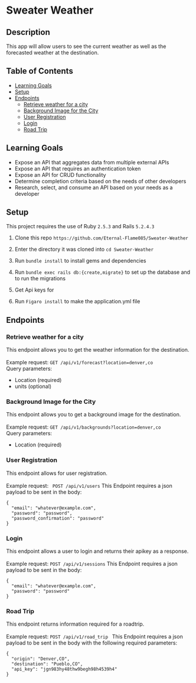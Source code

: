 
# Sweater Weather
## Description
This app will allow users to see the current weather as well as the forecasted weather at the destination.

## Table of Contents
- [Learning Goals](#learning-goals)
- [Setup](#setup)
- [Endpoints](#endpoints)
  - [Retrieve weather for a city](#weather-for-city)
  - [Background Image for the City](#image)
  - [User Registration](#user-registration)
  - [Login](#login)
  - [Road Trip](#road-trip)
<!-- LEARNING GOALS -->
## Learning Goals
- Expose an API that aggregates data from multiple external APIs
- Expose an API that requires an authentication token
- Expose an API for CRUD functionality
- Determine completion criteria based on the needs of other developers
- Research, select, and consume an API based on your needs as a developer

<!-- SETUP -->
## Setup
This project requires the use of Ruby ```2.5.3``` and Rails ```5.2.4.3```

1. Clone this repo `https://github.com/Eternal-Flame085/Sweater-Weather`

2. Enter the directory it was cloned into `cd Sweater-Weather`

3. Run `bundle install` to install gems and dependencies

4. Run `bundle exec rails db:{create,migrate}` to set up the database and to run the migrations
5. Get Api keys for 
7. Run `Figaro install` to make the application.yml file

<!-- ENDPOINTS -->
## Endpoints

<!-- WEATHER FOR CITY -->
### Retrieve weather for a city
This endpoint allows you to get the weather information for the destination.<br><br>
Example request: ```GET /api/v1/forecast?location=denver,co```<br>
Query parameters:
- Location (required)
- units (optional)

<!-- IMAGE -->
### Background Image for the City
This endpoint allows you to get a background image for the destination.<br><br>
Example request: ```GET /api/v1/backgrounds?location=denver,co```<br>
Query parameters:
- Location (required)

<!-- USER REGRISTRATION -->
### User Registration
This endpoint allows for user registration.<br><br>
Example request: ``` POST /api/v1/users```
This Endpoint requires a json payload to be sent in the body:
```
{
  "email": "whatever@example.com",
  "password": "password",
  "password_confirmation": "password"
}
```

<!-- LOGIN -->
### Login
This endpoint allows a user to login and returns their apikey as a response.<br><br>
Example request: ``` POST /api/v1/sessions ```
This Endpoint requires a json payload to be sent in the body:
```
{
  "email": "whatever@example.com",
  "password": "password"
}
```

<!-- ROADTRIP -->
### Road Trip
This endpoint returns information required for a roadtrip.<br><br>
Example request: ```POST /api/v1/road_trip ```
This Endpoint requires a json payload to be sent in the body with the following required parameters:
```
{
  "origin": "Denver,CO",
  "destination": "Pueblo,CO",
  "api_key": "jgn983hy48thw9begh98h4539h4"
}
```
